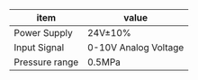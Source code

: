 | item           | value                |
| -------------- | -------------------- |
| Power Supply   | 24V±10%              |
| Input Signal   | 0-10V Analog Voltage |
| Pressure range | 0.5MPa               |

